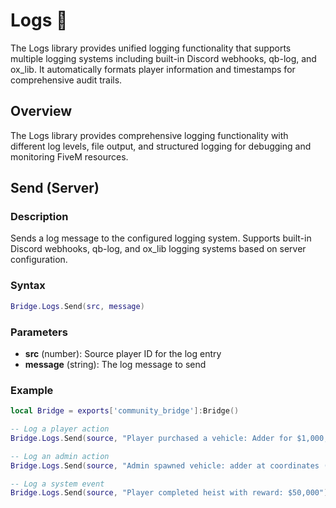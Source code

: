 # Logs 📝

<!--META
nav: true
toc: true
description: The Logs library provides unified logging functionality that supports multiple logging systems including built-in Discord webhooks, qb-log, and ox_lib. It automatically formats player information and timestamps for comprehensive audit trails.
-->

The Logs library provides unified logging functionality that supports multiple logging systems including built-in Discord webhooks, qb-log, and ox_lib. It automatically formats player information and timestamps for comprehensive audit trails.

## Overview

The Logs library provides comprehensive logging functionality with different log levels, file output, and structured logging for debugging and monitoring FiveM resources.

## Send (Server)

### Description
Sends a log message to the configured logging system. Supports built-in Discord webhooks, qb-log, and ox_lib logging systems based on server configuration.

### Syntax
```lua
Bridge.Logs.Send(src, message)
```

### Parameters
- **src** (number): Source player ID for the log entry
- **message** (string): The log message to send

### Example
```lua
local Bridge = exports['community_bridge']:Bridge()

-- Log a player action
Bridge.Logs.Send(source, "Player purchased a vehicle: Adder for $1,000,000")

-- Log an admin action
Bridge.Logs.Send(source, "Admin spawned vehicle: adder at coordinates (100, 200, 30)")

-- Log a system event
Bridge.Logs.Send(source, "Player completed heist with reward: $50,000")
```

